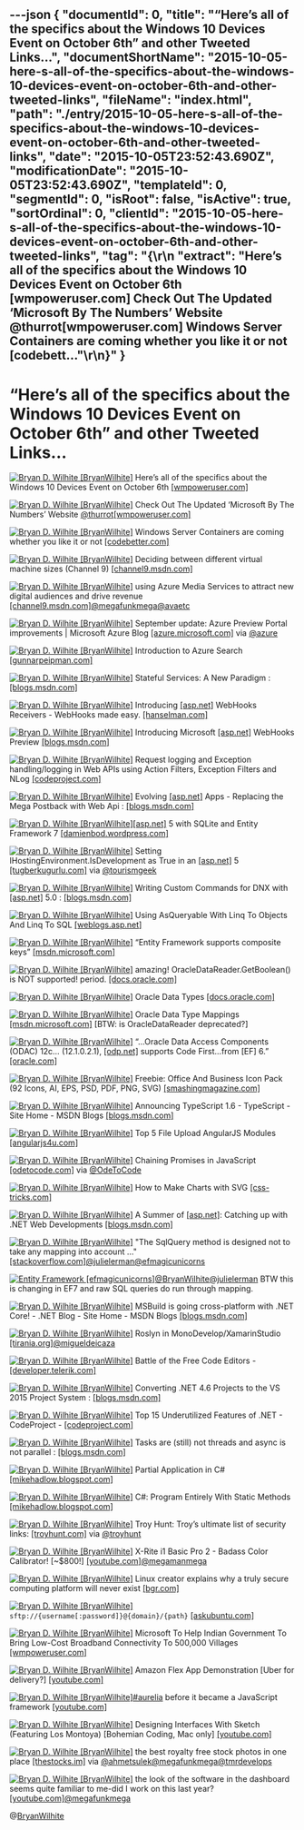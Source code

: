 ---json
{
  "documentId": 0,
  "title": "“Here’s all of the specifics about the Windows 10 Devices Event on October 6th” and other Tweeted Links…",
  "documentShortName": "2015-10-05-here-s-all-of-the-specifics-about-the-windows-10-devices-event-on-october-6th-and-other-tweeted-links",
  "fileName": "index.html",
  "path": "./entry/2015-10-05-here-s-all-of-the-specifics-about-the-windows-10-devices-event-on-october-6th-and-other-tweeted-links",
  "date": "2015-10-05T23:52:43.690Z",
  "modificationDate": "2015-10-05T23:52:43.690Z",
  "templateId": 0,
  "segmentId": 0,
  "isRoot": false,
  "isActive": true,
  "sortOrdinal": 0,
  "clientId": "2015-10-05-here-s-all-of-the-specifics-about-the-windows-10-devices-event-on-october-6th-and-other-tweeted-links",
  "tag": "{\r\n  \"extract\": \"Here’s all of the specifics about the Windows 10 Devices Event on October 6th [wmpoweruser.com]  Check Out The Updated ‘Microsoft By The Numbers’ Website @thurrot[wmpoweruser.com]  Windows Server Containers are coming whether you like it or not [codebett...\"\r\n}"
}
---

# “Here’s all of the specifics about the Windows 10 Devices Event on October 6th” and other Tweeted Links…

[<img alt="Bryan D. Wilhite [BryanWilhite]" src="https://songhay.blob.core.windows.net/shared-social-twitter/BryanWilhite.jpeg">](http://t.co/UNdqV0Z1zz "Bryan D. Wilhite [BryanWilhite]") Here’s all of the specifics about the Windows 10 Devices Event on October 6th [[wmpoweruser.com]](http://wmpoweruser.com/heres-all-of-the-specifics-about-the-windows-10-devices-event-on-october-6th/)

[<img alt="Bryan D. Wilhite [BryanWilhite]" src="https://songhay.blob.core.windows.net/shared-social-twitter/BryanWilhite.jpeg">](http://t.co/UNdqV0Z1zz "Bryan D. Wilhite [BryanWilhite]") Check Out The Updated ‘Microsoft By The Numbers’ Website [@thurrot](http://twitter.com/thurrot)[[wmpoweruser.com]](http://wmpoweruser.com/check-out-the-updated-microsoft-by-the-numbers-website/)

[<img alt="Bryan D. Wilhite [BryanWilhite]" src="https://songhay.blob.core.windows.net/shared-social-twitter/BryanWilhite.jpeg">](http://t.co/UNdqV0Z1zz "Bryan D. Wilhite [BryanWilhite]") Windows Server Containers are coming whether you like it or not [[codebetter.com]](http://codebetter.com/kylebaley/2015/09/01/windows-server-containers-are-coming-whether-you-like-it-or-not/)

[<img alt="Bryan D. Wilhite [BryanWilhite]" src="https://songhay.blob.core.windows.net/shared-social-twitter/BryanWilhite.jpeg">](http://t.co/UNdqV0Z1zz "Bryan D. Wilhite [BryanWilhite]") Deciding between different virtual machine sizes (Channel 9) [[channel9.msdn.com]](https://channel9.msdn.com/Events/Microsoft-Azure/AzureCon-2015/ACON213)

[<img alt="Bryan D. Wilhite [BryanWilhite]" src="https://songhay.blob.core.windows.net/shared-social-twitter/BryanWilhite.jpeg">](http://t.co/UNdqV0Z1zz "Bryan D. Wilhite [BryanWilhite]") using Azure Media Services to attract new digital audiences and drive revenue [[channel9.msdn.com]](https://channel9.msdn.com/Events/Microsoft-Azure/AzureCon-2015/ACON218)[@megafunkmega](http://twitter.com/megafunkmega)[@avaetc](http://twitter.com/avaetc)

[<img alt="Bryan D. Wilhite [BryanWilhite]" src="https://songhay.blob.core.windows.net/shared-social-twitter/BryanWilhite.jpeg">](http://t.co/UNdqV0Z1zz "Bryan D. Wilhite [BryanWilhite]") September update: Azure Preview Portal improvements | Microsoft Azure Blog [[azure.microsoft.com]](https://azure.microsoft.com/en-gb/blog/azure-preview-portal-improvements-september-update/) via [@azure](http://twitter.com/azure)

[<img alt="Bryan D. Wilhite [BryanWilhite]" src="https://songhay.blob.core.windows.net/shared-social-twitter/BryanWilhite.jpeg">](http://t.co/UNdqV0Z1zz "Bryan D. Wilhite [BryanWilhite]") Introduction to Azure Search [[gunnarpeipman.com]](http://gunnarpeipman.com/2015/09/introduction-to-azure-search/)

[<img alt="Bryan D. Wilhite [BryanWilhite]" src="https://songhay.blob.core.windows.net/shared-social-twitter/BryanWilhite.jpeg">](http://t.co/UNdqV0Z1zz "Bryan D. Wilhite [BryanWilhite]") Stateful Services: A New Paradigm : [[blogs.msdn.com]](http://blogs.msdn.com/b/azureservicefabric/archive/2015/09/21/stateful-services-a-new-paradigm.aspx)

[<img alt="Bryan D. Wilhite [BryanWilhite]" src="https://songhay.blob.core.windows.net/shared-social-twitter/BryanWilhite.jpeg">](http://t.co/UNdqV0Z1zz "Bryan D. Wilhite [BryanWilhite]") Introducing [[asp.net]](http://www.asp.net/) WebHooks Receivers - WebHooks made easy. [[hanselman.com]](http://www.hanselman.com/blog/IntroducingASPNETWebHooksReceiversWebHooksMadeEasy.aspx)

[<img alt="Bryan D. Wilhite [BryanWilhite]" src="https://songhay.blob.core.windows.net/shared-social-twitter/BryanWilhite.jpeg">](http://t.co/UNdqV0Z1zz "Bryan D. Wilhite [BryanWilhite]") Introducing Microsoft [[asp.net]](http://www.asp.net/) WebHooks Preview [[blogs.msdn.com]](http://blogs.msdn.com/b/webdev/archive/2015/09/04/introducing-microsoft-asp-net-webhooks-preview.aspx)

[<img alt="Bryan D. Wilhite [BryanWilhite]" src="https://songhay.blob.core.windows.net/shared-social-twitter/BryanWilhite.jpeg">](http://t.co/UNdqV0Z1zz "Bryan D. Wilhite [BryanWilhite]") Request logging and Exception handling/logging in Web APIs using Action Filters, Exception Filters and NLog [[codeproject.com]](http://www.codeproject.com/Articles/1028416/RESTful-Day-sharp-Request-logging-and-Exception-ha)

[<img alt="Bryan D. Wilhite [BryanWilhite]" src="https://songhay.blob.core.windows.net/shared-social-twitter/BryanWilhite.jpeg">](http://t.co/UNdqV0Z1zz "Bryan D. Wilhite [BryanWilhite]") Evolving [[asp.net]](http://www.asp.net/) Apps - Replacing the Mega Postback with Web Api : [[blogs.msdn.com]](http://blogs.msdn.com/b/cdndevs/archive/2015/09/10/evolving-asp-net-apps-replacing-the-mega-postback-with-web-api.aspx)

[<img alt="Bryan D. Wilhite [BryanWilhite]" src="https://songhay.blob.core.windows.net/shared-social-twitter/BryanWilhite.jpeg">](http://t.co/UNdqV0Z1zz "Bryan D. Wilhite [BryanWilhite]")[[asp.net]](http://www.asp.net/) 5 with SQLite and Entity Framework 7 [[damienbod.wordpress.com]](https://damienbod.wordpress.com/2015/08/30/asp-net-5-with-sqlite-and-entity-framework-7/)

[<img alt="Bryan D. Wilhite [BryanWilhite]" src="https://songhay.blob.core.windows.net/shared-social-twitter/BryanWilhite.jpeg">](http://t.co/UNdqV0Z1zz "Bryan D. Wilhite [BryanWilhite]") Setting IHostingEnvironment.IsDevelopment as True in an [[asp.net]](http://www.asp.net/) 5 [[tugberkugurlu.com]](http://www.tugberkugurlu.com/archive/setting-ihostingenvironment-isdevelopment-as-true-in-an-asp-net-5-application) via [@tourismgeek](http://twitter.com/tourismgeek)

[<img alt="Bryan D. Wilhite [BryanWilhite]" src="https://songhay.blob.core.windows.net/shared-social-twitter/BryanWilhite.jpeg">](http://t.co/UNdqV0Z1zz "Bryan D. Wilhite [BryanWilhite]") Writing Custom Commands for DNX with [[asp.net]](http://www.asp.net/) 5.0 : [[blogs.msdn.com]](http://blogs.msdn.com/b/cdndevs/archive/2015/09/23/writing-custom-commands-for-dnx-with-asp-net-5-0.aspx?utm_source=feedburner)

[<img alt="Bryan D. Wilhite [BryanWilhite]" src="https://songhay.blob.core.windows.net/shared-social-twitter/BryanWilhite.jpeg">](http://t.co/UNdqV0Z1zz "Bryan D. Wilhite [BryanWilhite]") Using AsQueryable With Linq To Objects And Linq To SQL [[weblogs.asp.net]](http://weblogs.asp.net/zeeshanhirani/using-asqueryable-with-linq-to-objects-and-linq-to-sql)

[<img alt="Bryan D. Wilhite [BryanWilhite]" src="https://songhay.blob.core.windows.net/shared-social-twitter/BryanWilhite.jpeg">](http://t.co/UNdqV0Z1zz "Bryan D. Wilhite [BryanWilhite]") “Entity Framework supports composite keys” [[msdn.microsoft.com]](https://msdn.microsoft.com/en-us/data/jj591583.aspx#Composite)

[<img alt="Bryan D. Wilhite [BryanWilhite]" src="https://songhay.blob.core.windows.net/shared-social-twitter/BryanWilhite.jpeg">](http://t.co/UNdqV0Z1zz "Bryan D. Wilhite [BryanWilhite]") amazing! OracleDataReader.GetBoolean() is NOT supported! period. [[docs.oracle.com]](https://docs.oracle.com/cd/B28359_01/win.111/b28375/OracleDataReaderClass.htm#CHDGEBAJ)

[<img alt="Bryan D. Wilhite [BryanWilhite]" src="https://songhay.blob.core.windows.net/shared-social-twitter/BryanWilhite.jpeg">](http://t.co/UNdqV0Z1zz "Bryan D. Wilhite [BryanWilhite]") Oracle Data Types [[docs.oracle.com]](http://docs.oracle.com/cd/B28359_01/server.111/b28318/datatype.htm#.VgyAvai1L24.twitter)

[<img alt="Bryan D. Wilhite [BryanWilhite]" src="https://songhay.blob.core.windows.net/shared-social-twitter/BryanWilhite.jpeg">](http://t.co/UNdqV0Z1zz "Bryan D. Wilhite [BryanWilhite]") Oracle Data Type Mappings [[msdn.microsoft.com]](https://msdn.microsoft.com/en-us/library/yk72thhd(v=vs.110).aspx) [BTW: is OracleDataReader deprecated?]

[<img alt="Bryan D. Wilhite [BryanWilhite]" src="https://songhay.blob.core.windows.net/shared-social-twitter/BryanWilhite.jpeg">](http://t.co/UNdqV0Z1zz "Bryan D. Wilhite [BryanWilhite]") “…Oracle Data Access Components (ODAC) 12c… (12.1.0.2.1), [[odp.net]](http://ODP.NET) supports Code First…from [EF] 6.” [[oracle.com]](http://www.oracle.com/webfolder/technetwork/tutorials/obe/db/dotnet/CodeFirst/index.html#overview)

[<img alt="Bryan D. Wilhite [BryanWilhite]" src="https://songhay.blob.core.windows.net/shared-social-twitter/BryanWilhite.jpeg">](http://t.co/UNdqV0Z1zz "Bryan D. Wilhite [BryanWilhite]") Freebie: Office And Business Icon Pack (92 Icons, AI, EPS, PSD, PDF, PNG, SVG) [[smashingmagazine.com]](http://www.smashingmagazine.com/2015/10/freebie-office-business-icon-pack-ai-eps-psd-pdf-svg/)

[<img alt="Bryan D. Wilhite [BryanWilhite]" src="https://songhay.blob.core.windows.net/shared-social-twitter/BryanWilhite.jpeg">](http://t.co/UNdqV0Z1zz "Bryan D. Wilhite [BryanWilhite]") Announcing TypeScript 1.6 - TypeScript - Site Home - MSDN Blogs [[blogs.msdn.com]](http://blogs.msdn.com/b/typescript/archive/2015/09/16/announcing-typescript-1-6.aspx)

[<img alt="Bryan D. Wilhite [BryanWilhite]" src="https://songhay.blob.core.windows.net/shared-social-twitter/BryanWilhite.jpeg">](http://t.co/UNdqV0Z1zz "Bryan D. Wilhite [BryanWilhite]") Top 5 File Upload AngularJS Modules [[angularjs4u.com]](http://angularjs4u.com/modules/top-5-file-upload-angularjs-modules/)

[<img alt="Bryan D. Wilhite [BryanWilhite]" src="https://songhay.blob.core.windows.net/shared-social-twitter/BryanWilhite.jpeg">](http://t.co/UNdqV0Z1zz "Bryan D. Wilhite [BryanWilhite]") Chaining Promises in JavaScript [[odetocode.com]](http://odetocode.com/blogs/scott/archive/2015/09/28/chaining-promises-in-javascript.aspx) via [@OdeToCode](http://twitter.com/OdeToCode)

[<img alt="Bryan D. Wilhite [BryanWilhite]" src="https://songhay.blob.core.windows.net/shared-social-twitter/BryanWilhite.jpeg">](http://t.co/UNdqV0Z1zz "Bryan D. Wilhite [BryanWilhite]") How to Make Charts with SVG [[css-tricks.com]](https://css-tricks.com/how-to-make-charts-with-svg/)

[<img alt="Bryan D. Wilhite [BryanWilhite]" src="https://songhay.blob.core.windows.net/shared-social-twitter/BryanWilhite.jpeg">](http://t.co/UNdqV0Z1zz "Bryan D. Wilhite [BryanWilhite]") A Summer of [[asp.net]](http://www.asp.net/): Catching up with .NET Web Developments [[blogs.msdn.com]](http://blogs.msdn.com/b/visualstudio/archive/2015/09/24/a-summer-of-asp-net-catching-up-with-net-web-developments.aspx)

[<img alt="Bryan D. Wilhite [BryanWilhite]" src="https://songhay.blob.core.windows.net/shared-social-twitter/BryanWilhite.jpeg">](http://t.co/UNdqV0Z1zz "Bryan D. Wilhite [BryanWilhite]") "The SqlQuery method is designed not to take any mapping into account ..." [[stackoverflow.com]](http://stackoverflow.com/questions/14733047/entity-framework-code-first-configure-mapping-for-sqlquery/14749419?stw=2#14749419)[@julielerman](http://twitter.com/julielerman)[@efmagicunicorns](http://twitter.com/efmagicunicorns)

[<img alt="Entity Framework [efmagicunicorns]" src="https://songhay.blob.core.windows.net/shared-social-twitter/efmagicunicorns.png">](http://t.co/84XKOyIobB "Entity Framework [efmagicunicorns]")[@BryanWilhite](http://twitter.com/BryanWilhite)[@julielerman](http://twitter.com/julielerman) BTW this is changing in EF7 and raw SQL queries do run through mapping.

[<img alt="Bryan D. Wilhite [BryanWilhite]" src="https://songhay.blob.core.windows.net/shared-social-twitter/BryanWilhite.jpeg">](http://t.co/UNdqV0Z1zz "Bryan D. Wilhite [BryanWilhite]") MSBuild is going cross-platform with .NET Core! - .NET Blog - Site Home - MSDN Blogs [[blogs.msdn.com]](http://blogs.msdn.com/b/dotnet/archive/2015/09/03/msbuild-is-going-cross-platform-with-net-core.aspx)

[<img alt="Bryan D. Wilhite [BryanWilhite]" src="https://songhay.blob.core.windows.net/shared-social-twitter/BryanWilhite.jpeg">](http://t.co/UNdqV0Z1zz "Bryan D. Wilhite [BryanWilhite]") Roslyn in MonoDevelop/XamarinStudio [[tirania.org]](http://tirania.org/blog/archive/2015/Sep-21.html)[@migueldeicaza](http://twitter.com/migueldeicaza)

[<img alt="Bryan D. Wilhite [BryanWilhite]" src="https://songhay.blob.core.windows.net/shared-social-twitter/BryanWilhite.jpeg">](http://t.co/UNdqV0Z1zz "Bryan D. Wilhite [BryanWilhite]") Battle of the Free Code Editors - [[developer.telerik.com]](http://developer.telerik.com/featured/battle-of-the-free-code-editors/)

[<img alt="Bryan D. Wilhite [BryanWilhite]" src="https://songhay.blob.core.windows.net/shared-social-twitter/BryanWilhite.jpeg">](http://t.co/UNdqV0Z1zz "Bryan D. Wilhite [BryanWilhite]") Converting .NET 4.6 Projects to the VS 2015 Project System : [[blogs.msdn.com]](http://blogs.msdn.com/b/cdndevs/archive/2015/09/08/converting-net-4-6-projects-to-the-vs-2015-project-system.aspx)

[<img alt="Bryan D. Wilhite [BryanWilhite]" src="https://songhay.blob.core.windows.net/shared-social-twitter/BryanWilhite.jpeg">](http://t.co/UNdqV0Z1zz "Bryan D. Wilhite [BryanWilhite]") Top 15 Underutilized Features of .NET - CodeProject - [[codeproject.com]](http://www.codeproject.com/Articles/1021335/Top-Underutilized-Features-of-NET)

[<img alt="Bryan D. Wilhite [BryanWilhite]" src="https://songhay.blob.core.windows.net/shared-social-twitter/BryanWilhite.jpeg">](http://t.co/UNdqV0Z1zz "Bryan D. Wilhite [BryanWilhite]") Tasks are (still) not threads and async is not parallel : [[blogs.msdn.com]](http://blogs.msdn.com/b/benwilli/archive/2015/09/10/tasks-are-still-not-threads-and-async-is-not-parallel.aspx)

[<img alt="Bryan D. Wilhite [BryanWilhite]" src="https://songhay.blob.core.windows.net/shared-social-twitter/BryanWilhite.jpeg">](http://t.co/UNdqV0Z1zz "Bryan D. Wilhite [BryanWilhite]") Partial Application in C# [[mikehadlow.blogspot.com]](http://mikehadlow.blogspot.com/2015/09/partial-application-in-c.html)

[<img alt="Bryan D. Wilhite [BryanWilhite]" src="https://songhay.blob.core.windows.net/shared-social-twitter/BryanWilhite.jpeg">](http://t.co/UNdqV0Z1zz "Bryan D. Wilhite [BryanWilhite]") C#: Program Entirely With Static Methods [[mikehadlow.blogspot.com]](http://mikehadlow.blogspot.com/2015/08/c-program-entirely-with-static-methods.html)

[<img alt="Bryan D. Wilhite [BryanWilhite]" src="https://songhay.blob.core.windows.net/shared-social-twitter/BryanWilhite.jpeg">](http://t.co/UNdqV0Z1zz "Bryan D. Wilhite [BryanWilhite]") Troy Hunt: Troy’s ultimate list of security links: [[troyhunt.com]](http://www.troyhunt.com/2015/09/troys-ultimate-list-of-security-links.html#.VgwiGcbwt5g.twitter) via [@troyhunt](http://twitter.com/troyhunt)

[<img alt="Bryan D. Wilhite [BryanWilhite]" src="https://songhay.blob.core.windows.net/shared-social-twitter/BryanWilhite.jpeg">](http://t.co/UNdqV0Z1zz "Bryan D. Wilhite [BryanWilhite]") X-Rite i1 Basic Pro 2 - Badass Color Calibrator! [~$800!] [[youtube.com]](https://www.youtube.com/watch?v=LnlSr0dRzHc&feature=youtu.be)[@megamanmega](http://twitter.com/megamanmega)

[<img alt="Bryan D. Wilhite [BryanWilhite]" src="https://songhay.blob.core.windows.net/shared-social-twitter/BryanWilhite.jpeg">](http://t.co/UNdqV0Z1zz "Bryan D. Wilhite [BryanWilhite]") Linux creator explains why a truly secure computing platform will never exist [[bgr.com]](http://bgr.com/2015/09/25/linus-torvalds-quotes-interview-linux-security/)

[<img alt="Bryan D. Wilhite [BryanWilhite]" src="https://songhay.blob.core.windows.net/shared-social-twitter/BryanWilhite.jpeg">](http://t.co/UNdqV0Z1zz "Bryan D. Wilhite [BryanWilhite]") `sftp://{username[:password]}@{domain}/{path}` [[askubuntu.com]](http://askubuntu.com/questions/129794/connect-ftp-sftp-in-dolphin-or-transfer-nautilus-bookmarks/291329#291329)

[<img alt="Bryan D. Wilhite [BryanWilhite]" src="https://songhay.blob.core.windows.net/shared-social-twitter/BryanWilhite.jpeg">](http://t.co/UNdqV0Z1zz "Bryan D. Wilhite [BryanWilhite]") Microsoft To Help Indian Government To Bring Low-Cost Broadband Connectivity To 500,000 Villages [[wmpoweruser.com]](http://wmpoweruser.com/microsoft-to-help-indian-government-to-bring-low-cost-broadband-connectivity-to-500000-villages/)

[<img alt="Bryan D. Wilhite [BryanWilhite]" src="https://songhay.blob.core.windows.net/shared-social-twitter/BryanWilhite.jpeg">](http://t.co/UNdqV0Z1zz "Bryan D. Wilhite [BryanWilhite]") Amazon Flex App Demonstration [Uber for delivery?] [[youtube.com]](https://www.youtube.com/watch?v=6djmvemLDag&feature=youtu.be)

[<img alt="Bryan D. Wilhite [BryanWilhite]" src="https://songhay.blob.core.windows.net/shared-social-twitter/BryanWilhite.jpeg">](http://t.co/UNdqV0Z1zz "Bryan D. Wilhite [BryanWilhite]")[#aurelia](http://search.twitter.com/search?q=%23aurelia) before it became a JavaScript framework [[youtube.com]](https://www.youtube.com/watch?v=-lkHB2OExmM)

[<img alt="Bryan D. Wilhite [BryanWilhite]" src="https://songhay.blob.core.windows.net/shared-social-twitter/BryanWilhite.jpeg">](http://t.co/UNdqV0Z1zz "Bryan D. Wilhite [BryanWilhite]") Designing Interfaces With Sketch (Featuring Los Montoya) [Bohemian Coding, Mac only] [[youtube.com]](https://www.youtube.com/watch?v=hdZhDMky6uQ&feature=youtu.be)

[<img alt="Bryan D. Wilhite [BryanWilhite]" src="https://songhay.blob.core.windows.net/shared-social-twitter/BryanWilhite.jpeg">](http://t.co/UNdqV0Z1zz "Bryan D. Wilhite [BryanWilhite]") the best royalty free stock photos in one place [[thestocks.im]](http://thestocks.im/) via [@ahmetsulek](http://twitter.com/ahmetsulek)[@megafunkmega](http://twitter.com/megafunkmega)[@tmrdevelops](http://twitter.com/tmrdevelops)

[<img alt="Bryan D. Wilhite [BryanWilhite]" src="https://songhay.blob.core.windows.net/shared-social-twitter/BryanWilhite.jpeg">](http://t.co/UNdqV0Z1zz "Bryan D. Wilhite [BryanWilhite]") the look of the software in the dashboard seems quite familiar to me-did I work on this last year? [[youtube.com]](https://www.youtube.com/watch?v=uW8TNDkVr8A)[@megafunkmega](http://twitter.com/megafunkmega)

@[BryanWilhite](https://twitter.com/BryanWilhite)
